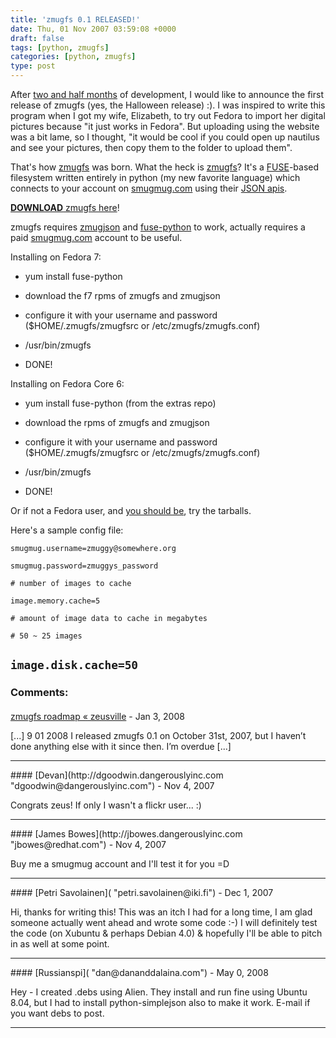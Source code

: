 ```yaml
---
title: 'zmugfs 0.1 RELEASED!'
date: Thu, 01 Nov 2007 03:59:08 +0000
draft: false
tags: [python, zmugfs]
categories: [python, zmugfs]
type: post
---
```


After [two and half months](http://zeusville.wordpress.com/2007/08/19/fuse-based-smugmug-fs/) of development, I would like to announce the first release of zmugfs (yes, the Halloween release) :). I was inspired to write this program when I got my wife, Elizabeth, to try out Fedora to import her digital pictures because "it just works in Fedora". But uploading using the website was a bit lame, so I thought, "it would be cool if you could open up nautilus and see your pictures, then copy them to the folder to upload them".

That's how [zmugfs](http://zeusville.wordpress.com/category/technology/python-technology/zmugfs/) was born. What the heck is [zmugfs](http://zeusville.wordpress.com/category/technology/python-technology/zmugfs/)? It's a [FUSE](http://fuse.sourceforge.net/)\-based filesystem written entirely in python (my new favorite language) which connects to your account on [smugmug.com](http://www.smugmug.com/) using their [JSON apis](http://smugmug.jot.com/API).

[**DOWNLOAD** zmugfs here](http://sourceforge.net/project/showfiles.php?group_id=205794)!

zmugfs requires [zmugjson](http://soureforge.net/project/showfiles.php?group_id=205794) and [fuse-python](http://sourceforge.net/project/showfiles.php?group_id=121684&package_id=231951) to work, actually requires a paid [smugmug.com](http://www.smugmug.com) account to be useful.

Installing on Fedora 7:

*   yum install fuse-python

*   download the f7 rpms of zmugfs and zmugjson

*   configure it with your username and password ($HOME/.zmugfs/zmugfsrc or /etc/zmugfs/zmugfs.conf)

*   /usr/bin/zmugfs <mount directory>

*   DONE!

Installing on Fedora Core 6:

*   yum install fuse-python (from the extras repo)

*   download the rpms of zmugfs and zmugjson

*   configure it with your username and password ($HOME/.zmugfs/zmugfsrc or /etc/zmugfs/zmugfs.conf)

*   /usr/bin/zmugfs <mount directory>

*   DONE!

Or if not a Fedora user, and [you should be](http://fedoraproject.org/get-fedora), try the tarballs.

Here's a sample config file:

`smugmug.username=zmuggy@somewhere.org`

`smugmug.password=zmuggys_password`

`# number of images to cache`

`image.memory.cache=5`

`# amount of image data to cache in megabytes`

`# 50 ~ 25 images`

`image.disk.cache=50`
---
### Comments:
####
[zmugfs roadmap &laquo; zeusville](http://zeusville.wordpress.com/2008/01/09/zmugfs-roadmap/ "") - <time datetime="2008-01-09 10:52:04">Jan 3, 2008</time>

\[...\] 9 01 2008 I released zmugfs 0.1 on October 31st, 2007, but I haven’t done anything else with it since then. I’m overdue \[...\]
<hr />
####
[Devan](http://dgoodwin.dangerouslyinc.com "dgoodwin@dangerouslyinc.com") - <time datetime="2007-11-01 08:14:23">Nov 4, 2007</time>

Congrats zeus! If only I wasn't a flickr user... :)
<hr />
####
[James Bowes](http://jbowes.dangerouslyinc.com "jbowes@redhat.com") - <time datetime="2007-11-01 09:17:23">Nov 4, 2007</time>

Buy me a smugmug account and I'll test it for you =D
<hr />
####
[Petri Savolainen]( "petri.savolainen@iki.fi") - <time datetime="2007-12-03 06:05:18">Dec 1, 2007</time>

Hi, thanks for writing this! This was an itch I had for a long time, I am glad someone actually went ahead and wrote some code :-) I will definitely test the code (on Xubuntu & perhaps Debian 4.0) & hopefully I'll be able to pitch in as well at some point.
<hr />
####
[Russianspi]( "dan@dananddalaina.com") - <time datetime="2008-05-18 15:12:10">May 0, 2008</time>

Hey - I created .debs using Alien. They install and run fine using Ubuntu 8.04, but I had to install python-simplejson also to make it work. E-mail if you want debs to post.
<hr />
